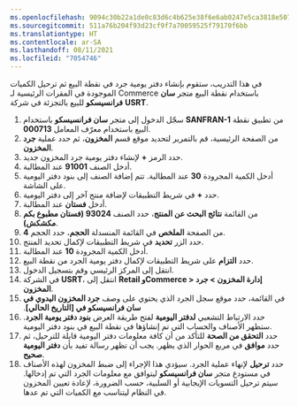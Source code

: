 ```yaml
---
ms.openlocfilehash: 9094c30b22a1de0c83d6c4b625e38f6e6ab0247e5ca3818e507ac33c4c1f0a92
ms.sourcegitcommit: 511a76b204f93d23cf9f7a70059525f79170f6bb
ms.translationtype: HT
ms.contentlocale: ar-SA
ms.lasthandoff: 08/11/2021
ms.locfileid: "7054746"
---
```

في هذا التدريب، ستقوم بإنشاء دفتر يومية جرد في نقطة البيع ثم ترحيل الكميات الموجودة في المقرات الرئيسية لـ Commerce باستخدام نقطة البيع متجر **سان فرانسيسكو** للبيع بالتجزئة في شركة **USRT**.

1. سجّل الدخول إلى متجر **سان فرانسيسكو** باستخدام **SANFRAN-1** من تطبيق نقطة البيع باستخدام معرّف المعامل **000713**.
2. من الصفحة الرئيسية، قم بالتمرير لتحديد موقع قسم **المخزون**، ثم حدد عملية **جرد المخزون**.
3. حدد الرمز **+** لإنشاء دفتر يومية جرد المخزون جديد.
4. أدخل الصنف **91001** عند المطالبة.
5. أدخل الكمية المجرودة **30** عند المطالبة. تتم إضافة الصنف إلى بنود دفتر اليومية على الشاشة.
6. حدد **+** في شريط التطبيقات لإضافة منتج آخر إلى دفتر اليومية.
7. أدخل **فستان** عند المطالبة.
8. من القائمة **نتائج البحث عن المنتج**، حدد الصنف **93024 (فستان مطبوع بكم مكشكش)**.
9. من الصفحة **الملخص** في القائمة المنسدلة **الحجم**، حدد الحجم **4**.
10. حدد الزر **تحديد** في شريط التطبيقات لإكمال تحديد المنتج.
11. أدخل الكمية المجرودة **10** عند المطالبة.
12. حدد **التزام** على شريط التطبيقات لإكمال دفتر يومية الجرد من نقطة البيع.
13. انتقل إلى المركز الرئيسي وقم بتسجيل الدخول. 
14. في الشركة **USRT**، انتقل إلى **Retail وCommerce > إدارة المخزون > جرد المخزون**. 
15. في القائمة، حدد موقع سجل الجرد الذي يحتوي على وصف **جرد المخزون اليدوي في ‬‏‫سان فرانسيسكو في [التاريخ الحالي]**.
16. حدد الارتباط التشعبي **لدفتر اليومية** لفتح طريقة العرض **بنود دفتر يومية الجرد**. ستظهر الأصناف والحساب التي تم إنشاؤها في نقطة البيع في بنود دفتر اليومية.
17. حدد **التحقق من الصحة** للتأكد من أن كافة معلومات دفتر اليومية قابلة للترحيل، ثم حدد **موافق** في مربع الحوار الذي يظهر. يجب أن تظهر رسالة تفيد بأن **دفتر اليومية صحيح**.
18. حدد **ترحيل** لإنهاء عملية الجرد. سيؤدي هذا الإجراء إلى ضبط المخزون لهذه الأصناف في مستودع متجر **سان فرانسيسكو** ليتوافق مع معلومات الجرد التي تم إدخالها. سيتم ترحيل التسويات الإيجابية أو السلبية، حسب الضرورة، لإعادة تعيين المخزون في النظام ليتناسب مع الكميات التي تم عدها.


